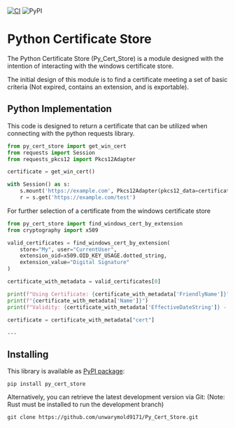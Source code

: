 [![CI](https://github.com/unwarymold9171/Py_Cert_Store/actions/workflows/CI.yml/badge.svg)](https://github.com/unwarymold9171/Py_Cert_Store/actions/workflows/CI.yml)
![PyPI](https://img.shields.io/pypi/v/py_cert_store?link=https%3A%2F%2Fpypi.org%2Fproject%2Fpy-cert-store%2F)
<!-- ![PyPI - Downloads](https://img.shields.io/pypi/dm/py_cert_store) -->
<!-- The downloads badge seems to not be working at this time -->

# Python Certificate Store

The Python Certificate Store (Py_Cert_Store) is a module designed with the intention of interacting with the windows certificate store.

The initial design of this module is to find a certificate meeting a set of basic criteria (Not expired, contains an extension, and is exportable).

## Python Implementation

This code is designed to return a certificate that can be utilized when connecting with the python requests library.

```python
from py_cert_store import get_win_cert
from requests import Session
from requests_pkcs12 import Pkcs12Adapter

certificate = get_win_cert()

with Session() as s:
    s.mount('https://example.com', Pkcs12Adapter(pkcs12_data=certificate))
    r = s.get('https://example.com/test')
```

For further selection of a certificate from the windows certificate store 

```python
from py_cert_store import find_windows_cert_by_extension
from cryptography import x509

valid_certificates = find_windows_cert_by_extension(
    store="My", user="CurrentUser",
    extension_oid=x509.OID_KEY_USAGE.dotted_string,
    extension_value="Digital Signature"
)

certificate_with_metadata = valid_certificates[0]

print(f"Using Certificate: {certificate_with_metadata['FriendlyName']}")
print(f"{certificate_with_metadata['Name']}")
print(f"Validity: {certificate_with_metadata['EffectiveDateString']} - {certificate_with_metadata['ExpirationDateString']}")

certificate = certificate_with_metadata["cert"]

...
```
<!-- ```python
``` -->

## Installing

This library is available as [PyPI package](https://pypi.org/project/py-cert-store):

```
pip install py_cert_store
```

Alternatively, you can retrieve the latest development version via Git: (Note: Rust must be installed to run the development branch)

```
git clone https://github.com/unwarymold9171/Py_Cert_Store.git
```
